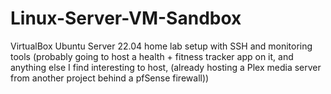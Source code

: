 # Linux-Server-VM-Sandbox
VirtualBox Ubuntu Server 22.04 home lab setup with SSH and monitoring tools (probably going to host a health + fitness tracker  app on it, and anything else I find interesting to host, (already hosting a Plex media server from another project behind a pfSense firewall))

